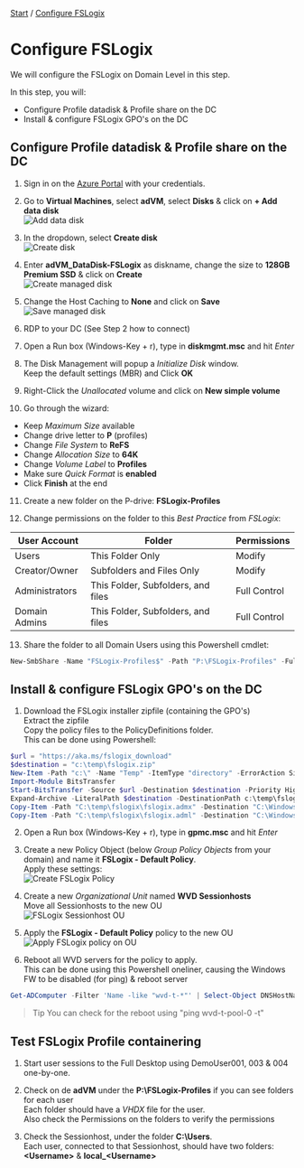 [Start](/CA-Microsoft-WVD_ARM-Workshop/) / [Configure FSLogix](/CA-Microsoft-WVD_ARM-Workshop/Configure%20FSLogix)
# Configure FSLogix

We will configure the FSLogix on Domain Level in this step.

In this step, you will:
* Configure Profile datadisk & Profile share on the DC
* Install & configure FSLogix GPO's on the DC

## Configure Profile datadisk & Profile share on the DC
1. Sign in on the [Azure Portal](https://portal.azure.com) with your credentials.

2. Go to **Virtual Machines**, select **adVM**, select **Disks** & click on **+ Add data disk**<br/>
![Add data disk](https://michawets.github.io/CA-Microsoft-WVD_ARM-Workshop/images/AzurePortal-VirtualMachine-AddDataDisk.png)

3. In the dropdown, select **Create disk**<br/>
![Create disk](https://michawets.github.io/CA-Microsoft-WVD_ARM-Workshop/images/AzurePortal-VirtualMachine-CreateDisk.png)

4. Enter **adVM_DataDisk-FSLogix** as diskname, change the size to **128GB Premium SSD** & click on **Create**<br/>
![Create managed disk](https://michawets.github.io/CA-Microsoft-WVD_ARM-Workshop/images/AzurePortal-VirtualMachine-CreateManagedDisk.png)

5. Change the Host Caching to **None** and click on **Save**
![Save managed disk](https://michawets.github.io/CA-Microsoft-WVD_ARM-Workshop/images/AzurePortal-VirtualMachine-SaveDataDisk.png)

6. RDP to your DC (See Step 2 how to connect)

7. Open a Run box (Windows-Key + r), type in **diskmgmt.msc** and hit *Enter*

8. The Disk Management will popup a *Initialize Disk* window. <br/>
Keep the default settings (MBR) and Click **OK**

9. Right-Click the *Unallocated* volume and click on **New simple volume**

10. Go through the wizard:
 - Keep *Maximum Size* available
 - Change drive letter to **P** (profiles)
 - Change *File System* to **ReFS**
 - Change *Allocation Size* to **64K**
 - Change *Volume Label* to **Profiles**
 - Make sure *Quick Format* is **enabled**
 - Click **Finish** at the end

11. Create a new folder on the P-drive: **FSLogix-Profiles**

12. Change permissions on the folder to this *Best Practice* from *FSLogix*:

**User Account** | **Folder** | **Permissions**
--- | --- | ---
Users | This Folder Only | Modify
Creator/Owner | Subfolders and Files Only | Modify
Administrators | This Folder, Subfolders, and files | Full Control
Domain Admins | This Folder, Subfolders, and files | Full Control

13. Share the folder to all Domain Users using this Powershell cmdlet:
```powershell
New-SmbShare -Name "FSLogix-Profiles$" -Path "P:\FSLogix-Profiles" -FullAccess "Domain Admins" -FolderEnumerationMode AccessBased -ChangeAccess "Domain Users" -CachingMode None
```


## Install & configure FSLogix GPO's on the DC
1. Download the FSLogix installer zipfile (containing the GPO's)<br/>
Extract the zipfile <br/>
Copy the policy files to the PolicyDefinitions folder.<br/>
This can be done using Powershell:<br/>
```powershell
$url = "https://aka.ms/fslogix_download"
$destination = "c:\temp\fslogix.zip"
New-Item -Path "c:\" -Name "Temp" -ItemType "directory" -ErrorAction SilentlyContinue
Import-Module BitsTransfer
Start-BitsTransfer -Source $url -Destination $destination -Priority High
Expand-Archive -LiteralPath $destination -DestinationPath c:\temp\fslogix
Copy-Item -Path "C:\temp\fslogix\fslogix.admx" -Destination "C:\Windows\PolicyDefinitions\"
Copy-Item -Path "C:\temp\fslogix\fslogix.adml" -Destination "C:\Windows\PolicyDefinitions\en-US\"
```

2. Open a Run box (Windows-Key + r), type in **gpmc.msc** and hit *Enter*

3. Create a new Policy Object (below *Group Policy Objects* from your domain) and name it **FSLogix - Default Policy**.<br/>
Apply these settings:<br/>
![Create FSLogix Policy](https://michawets.github.io/CA-Microsoft-WVD_ARM-Workshop/images/WindowsAD-FSLogixPolicy.png)

4. Create a new *Organizational Unit* named **WVD Sessionhosts**<br/>
Move all Sessionhosts to the new OU<br/>
![FSLogix Sessionhost OU](https://michawets.github.io/CA-Microsoft-WVD_ARM-Workshop/images/WindowsAD-WVDSessionhosts.png)

5. Apply the **FSLogix - Default Policy** policy to the new OU<br/>
![Apply FSLogix policy on OU](https://michawets.github.io/CA-Microsoft-WVD_ARM-Workshop/images/WindowsAD-ApplyFSLogixPolicy.png)

6. Reboot all WVD servers for the policy to apply.<br/>
This can be done using this Powershell oneliner, causing the Windows FW to be disabled (for ping) & reboot server<br/>
```powershell
Get-ADComputer -Filter 'Name -like "wvd-t-*"' | Select-Object DNSHostName | foreach { Invoke-Command -ComputerName $_.DNSHostName -ScriptBlock {Set-NetFirewallProfile -Profile Domain,Public,Private -Enabled False} ; Restart-Computer -ComputerName  $_.DNSHostName; }
```
 > Tip
 > You can check for the reboot using "ping wvd-t-pool-0 -t"


## Test FSLogix Profile containering
1. Start user sessions to the Full Desktop using DemoUser001, 003 & 004 one-by-one.

2. Check on de **adVM** under the **P:\FSLogix-Profiles** if you can see folders for each user<br/>
Each folder should have a *VHDX* file for the user.<br/>
Also check the Permissions on the folders to verify the permissions

3. Check the Sessionhost, under the folder **C:\Users**.<br/>
Each user, connected to that Sessionhost, should have two folders: **&lt;Username&gt;** & **local_&lt;Username&gt;**




<script type="text/javascript">
    setTimeout(function() { 
            document.getElementById("sidebar").style.display = "none";
            document.getElementById("main-content").style.width = "90%"
            var x = document.getElementsByClassName('inner clearfix'); 
            x[0].style.width = "75%";
            var x = document.getElementsByClassName('inner'); 
            x[0].style.width = "90%";
            var x = document.getElementsByTagName('h1'); 
            x[0].style.width = "90%";
            x[0].style.textAlign = "center"
            x[0].innerHTML = "Microsoft & Cloud-Architect WVD Workshop"
        }, 250);
</script>